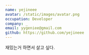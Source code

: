 ```yaml
---
name: yejineee
avatar: /static/images/avatar.png
occupation: Developer
company: _
email: yygeniee@gmail.com
github: https://github.com/yejineee
---
```


재밌는거 하면서 살고 싶다.